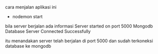 cara menjalan aplikasi ini 
- nodemon start

bila server berjalan ada informasi
Server started on port 5000
Mongodb Database Server Connected Successfully

itu menandakan server telah berjalan di port 5000 dan sudah 
terkoneksi database ke mongodb
